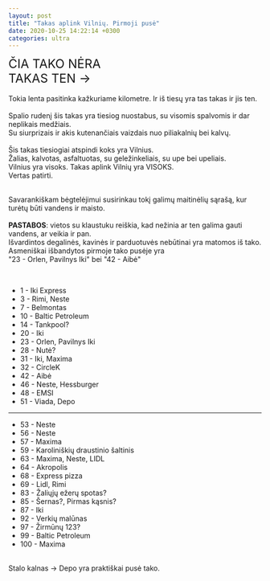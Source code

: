 ```yaml
---
layout: post
title: "Takas aplink Vilnių. Pirmoji pusė"
date: 2020-10-25 14:22:14 +0300
categories: ultra
---
```


<big><big><big>ČIA TAKO NĖRA<br>
TAKAS TEN -></big></big></big><br>
<br>
Tokia lenta pasitinka kažkuriame kilometre. Ir iš tiesų yra tas takas ir jis ten.<br><br>
Spalio rudenį šis takas yra tiesiog nuostabus, su visomis spalvomis ir dar neplikais medžiais.<br>
Su siurprizais ir akis kutenančiais vaizdais nuo piliakalnių bei kalvų.<br><br>
Šis takas tiesiogiai atspindi koks yra Vilnius.<br>
Žalias, kalvotas, asfaltuotas, su geležinkeliais, su upe bei upeliais.<br>
Vilnius yra visoks. Takas aplink Vilnių yra VISOKS.<br>
Vertas patirti.<br><br>

Savarankiškam bėgtelėjimui susirinkau tokį galimų maitinėlių sąrašą, kur turėtų būti vandens ir maisto.<br><br>
**PASTABOS**: vietos su klaustuku reiškia, kad nežinia ar ten galima gauti vandens, ar veikia ir pan.<br>
Išvardintos degalinės, kavinės ir parduotuvės nebūtinai yra matomos iš tako.<br>
Asmeniškai išbandytos pirmoje tako pusėje yra<br>
"23 - Orlen, Pavilnys Iki" bei "42 - Aibė"

<br>

- 1 - Iki Express
- 3 - Rimi, Neste
- 7 - Belmontas
- 10 - Baltic Petroleum
- 14 - Tankpool?
- 20 - Iki
- 23 - Orlen, Pavilnys Iki
- 28 - Nutė?
- 31 - Iki, Maxima
- 32 - CircleK
- 42 - Aibė
- 46 - Neste, Hessburger
- 48 - EMSI
- 51 - Viada, Depo

---
- 53 - Neste
- 56 - Neste
- 57 - Maxima
- 59 - Karoliniškių draustinio šaltinis
- 63 - Maxima, Neste, LIDL
- 64 - Akropolis
- 68 - Express pizza
- 69 - Lidl, Rimi
- 83 - Žaliųjų ežerų spotas?
- 85 - Šernas?, Pirmas kąsnis?
- 87 - Iki
- 92 - Verkių malūnas
- 97 - Žirmūnų 123?
- 99 - Baltic Petroleum
- 100 - Maxima

<br>
Stalo kalnas -> Depo yra praktiškai pusė tako.
